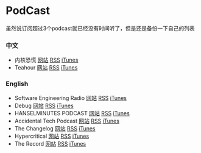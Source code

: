 # PodCast

虽然说订阅超过3个podcast就已经没有时间听了，但是还是备份一下自己的列表

### 中文

  * 内核恐慌 [网站](https://ipn.li/kernelpanic/) [RSS](https://ipn.li/kernelpanic/feed) [iTunes](https://itunes.apple.com/cn/podcast/id928916244)
  * Teahour [网站](http://teahour.fm/) [RSS](http://teahour.fm/feed.xml) [iTunes](https://itunes.apple.com/cn/podcast/teahour.fm/id608387170)

### English

  * Software Engineering Radio [网站](http://www.se-radio.net/) [RSS](http://feeds.feedburner.com/se-radio) [iTunes](https://itunes.apple.com/us/podcast/software-engineering-radio/id120906714)
  * Debug [网站](http://www.imore.com/debug) [RSS](http://feeds.feedburner.com/debugshow) [iTunes](http://feeds.feedburner.com/debugshow)
  * HANSELMINUTES PODCAST [网站](http://hanselminutes.com/) [RSS](http://feeds.podtrac.com/9dPm65vdpLL1) [iTunes](https://itunes.apple.com/us/podcast/hanselminutes/id117488860)
  * Accidental Tech Podcast [网站](http://atp.fm/) [RSS](http://atp.fm/episodes?format=rss) [iTunes](https://itunes.apple.com/us/podcast/accidental-tech-podcast/id617416468)
  * The Changelog [网站](https://changelog.com/) [RSS](http://feeds.5by5.tv/changelog) [iTunes](https://itunes.apple.com/podcast/the-changelog/id341623264)
  * Hypercritical [网站](http://5by5.tv/hypercritical) [RSS](http://feeds.5by5.tv/hypercritical) [iTunes](https://itunes.apple.com/WebObjects/MZStore.woa/wa/viewPodcast?id=414920759)
  * The Record [网站](http://therecord.co/) [RSS](http://therecord.co/xml/rss.xml) [iTunes](https://itunes.apple.com/us/podcast/the-record/id791861057)